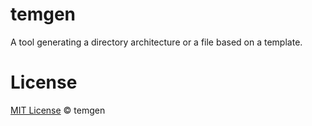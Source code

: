 # temgen

 A tool generating a directory architecture or a file based on a template.
 
# License

[MIT License](./LICENSE.md) © temgen
